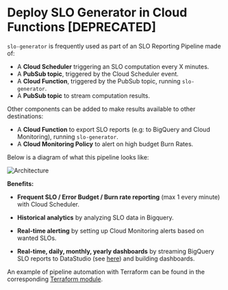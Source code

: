 # Deploy SLO Generator in Cloud Functions [DEPRECATED]

`slo-generator` is frequently used as part of an SLO Reporting Pipeline made of:

* A **Cloud Scheduler** triggering an SLO computation every X minutes.
* A **PubSub topic**, triggered by the Cloud Scheduler event.
* A **Cloud Function**, triggered by the PubSub topic, running `slo-generator`.
* A **PubSub topic** to stream computation results.


Other components can be added to make results available to other destinations:
* A **Cloud Function** to export SLO reports (e.g: to BigQuery and Cloud Monitoring), running `slo-generator`.
* A **Cloud Monitoring Policy** to alert on high budget Burn Rates.

Below is a diagram of what this pipeline looks like:

![Architecture](https://raw.githubusercontent.com/terraform-google-modules/terraform-google-slo/master/diagram.png)

**Benefits:**

* **Frequent SLO / Error Budget / Burn rate reporting** (max 1 every minute) with Cloud Scheduler.

* **Historical analytics** by analyzing SLO data in Bigquery.

* **Real-time alerting** by setting up Cloud Monitoring alerts based on
wanted SLOs.

* **Real-time, daily, monthly, yearly dashboards** by streaming BigQuery SLO reports to DataStudio (see [here](datastudio_slo_report.md)) and building dashboards.

An example of pipeline automation with Terraform can be found in the corresponding  [Terraform module](https://github.com/terraform-google-modules/terraform-google-slo/tree/master/examples/slo-generator/simple_example).
